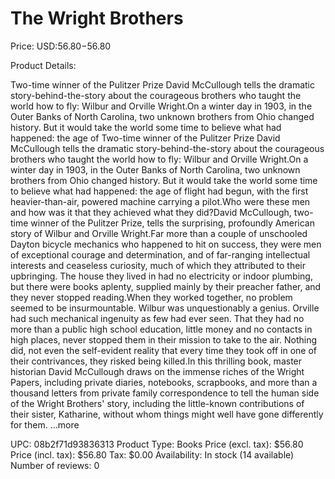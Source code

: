 # The Wright Brothers

Price: USD:$56.80-$56.80

Product Details:

Two-time winner of the Pulitzer Prize David McCullough tells the dramatic story-behind-the-story about the courageous brothers who taught the world how to fly: Wilbur and Orville Wright.On a winter day in 1903, in the Outer Banks of North Carolina, two unknown brothers from Ohio changed history. But it would take the world some time to believe what had happened: the age of Two-time winner of the Pulitzer Prize David McCullough tells the dramatic story-behind-the-story about the courageous brothers who taught the world how to fly: Wilbur and Orville Wright.On a winter day in 1903, in the Outer Banks of North Carolina, two unknown brothers from Ohio changed history. But it would take the world some time to believe what had happened: the age of flight had begun, with the first heavier-than-air, powered machine carrying a pilot.Who were these men and how was it that they achieved what they did?David McCullough, two-time winner of the Pulitzer Prize, tells the surprising, profoundly American story of Wilbur and Orville Wright.Far more than a couple of unschooled Dayton bicycle mechanics who happened to hit on success, they were men of exceptional courage and determination, and of far-ranging intellectual interests and ceaseless curiosity, much of which they attributed to their upbringing. The house they lived in had no electricity or indoor plumbing, but there were books aplenty, supplied mainly by their preacher father, and they never stopped reading.When they worked together, no problem seemed to be insurmountable. Wilbur was unquestionably a genius. Orville had such mechanical ingenuity as few had ever seen. That they had no more than a public high school education, little money and no contacts in high places, never stopped them in their mission to take to the air. Nothing did, not even the self-evident reality that every time they took off in one of their contrivances, they risked being killed.In this thrilling book, master historian David McCullough draws on the immense riches of the Wright Papers, including private diaries, notebooks, scrapbooks, and more than a thousand letters from private family correspondence to tell the human side of the Wright Brothers' story, including the little-known contributions of their sister, Katharine, without whom things might well have gone differently for them. ...more

UPC: 08b2f71d93836313
Product Type: Books
Price (excl. tax): $56.80
Price (incl. tax): $56.80
Tax: $0.00
Availability: In stock (14 available)
Number of reviews: 0